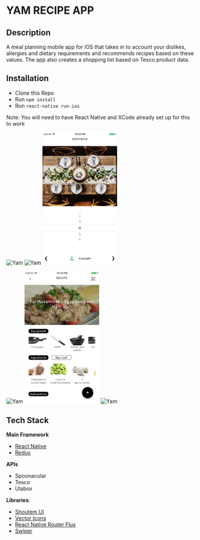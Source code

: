 # YAM RECIPE APP

## Description
A meal planning mobile app for iOS that takes in to account your dislikes, allergies and dietary requirements and recommends recipes based on these values.  The app also creates a shopping list based on Tesco product data.

## Installation

* Clone this Repo
* Run `npm install`
* Run `react-native run-ios`

Note: You will need to have React Native and XCode already set up for this to work

<img src="./app/images/yam-homepage-2.png" alt="Yam" width=200px/> <img src="./app/images/Allergies.png" alt="Yam" width=200px/> <img src="./app/images/Table.png" alt="Yam" width=200px/>

<img src="./app/images/RecipeList.png" alt="Yam" width=200px/> <img src="app/images/RecipeDetailPage.png" alt="Yam" width=200px/>
<img src="./app/images/ShoppingList.png" alt="Yam" width=200px/>

## Tech Stack

**Main Framework**
* [React Native](https://github.com/facebook/react-native)
* [Redux](https://github.com/reactjs/redux)

**APIs**
* Spoonacular
* Tesco
* Ulabox

**Libraries**:
* [Shoutem UI](https://github.com/shoutem/ui)
* [Vector Icons](https://github.com/oblador/react-native-vector-icons)
* [React Native Router Flux](https://github.com/oblador/react-native-vector-icons)
* [Swiper](https://github.com/leecade/react-native-swiper)
